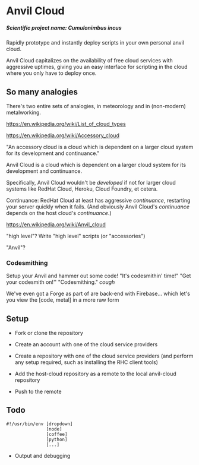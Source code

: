 
# Anvil Cloud
##### Scientific project name: *Cumulonimbus incus*

Rapidly prototype and instantly deploy scripts in your own personal anvil cloud.

Anvil Cloud capitalizes on the availability of free cloud services with aggressive uptimes,
giving you an easy interface for scripting in the cloud where you only have to deploy once.

## So many analogies

There's two entire sets of analogies, in meteorology and in (non-modern) metalworking.

https://en.wikipedia.org/wiki/List_of_cloud_types

https://en.wikipedia.org/wiki/Accessory_cloud

"An accessory cloud is a cloud which is dependent on a larger cloud system for its development and continuance."

Anvil Cloud is a cloud which is dependent on a larger cloud system for its development and continuance.

Specifically, Anvil Cloud wouldn't be *developed* if not for larger cloud systems like RedHat Cloud, Heroku, Cloud Foundry, et cetera.

Continuance: RedHat Cloud at least has aggressive *continuance*, restarting your server quickly when it fails.
(And obviously Anvil Cloud's *continuance* depends on the host cloud's *continuance*.)


https://en.wikipedia.org/wiki/Anvil_cloud

"high level"? Write "high level" scripts (or "accessories")

"Anvil"?

### Codesmithing

Setup your Anvil and hammer out some code!
"It's codesmithin' time!" "Get your codesmith on!'' "Codesmithing." *cough*

We've even got a Forge as part of are back-end with Firebase...
which let's you view the [code, metal] in a more raw form

## Setup

* Fork or clone the repository

* Create an account with one of the cloud service providers

* Create a repository with one of the cloud service providers
  (and perform any setup required, such as installing the RHC client tools)

* Add the host-cloud repository as a remote to the local anvil-cloud repository

* Push to the remote

## Todo

	#!/usr/bin/env [dropdown]
	               [node]
	               [coffee]
	               [python]
	               [...]

* Output and debugging
